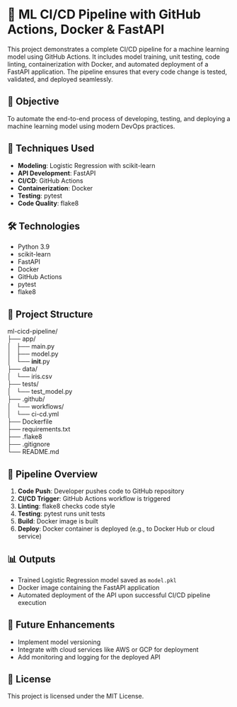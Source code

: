 # 🚀 ML CI/CD Pipeline with GitHub Actions, Docker & FastAPI

This project demonstrates a complete CI/CD pipeline for a machine learning model using GitHub Actions. It includes model training, unit testing, code linting, containerization with Docker, and automated deployment of a FastAPI application. The pipeline ensures that every code change is tested, validated, and deployed seamlessly.

## 🎯 Objective

To automate the end-to-end process of developing, testing, and deploying a machine learning model using modern DevOps practices.

## 🧠 Techniques Used

- **Modeling**: Logistic Regression with scikit-learn  
- **API Development**: FastAPI  
- **CI/CD**: GitHub Actions  
- **Containerization**: Docker  
- **Testing**: pytest  
- **Code Quality**: flake8  

## 🛠️ Technologies

- Python 3.9  
- scikit-learn  
- FastAPI  
- Docker  
- GitHub Actions  
- pytest  
- flake8  

## 📁 Project Structure

ml-cicd-pipeline/  
├── app/  
│   ├── main.py  
│   ├── model.py  
│   └── __init__.py  
├── data/  
│   └── iris.csv  
├── tests/  
│   └── test_model.py  
├── .github/  
│   └── workflows/  
│       └── ci-cd.yml  
├── Dockerfile  
├── requirements.txt  
├── .flake8  
├── .gitignore  
└── README.md  

## 🚀 Pipeline Overview

1. **Code Push**: Developer pushes code to GitHub repository  
2. **CI/CD Trigger**: GitHub Actions workflow is triggered  
3. **Linting**: flake8 checks code style  
4. **Testing**: pytest runs unit tests  
5. **Build**: Docker image is built  
6. **Deploy**: Docker container is deployed (e.g., to Docker Hub or cloud service)  

## 📊 Outputs

- Trained Logistic Regression model saved as `model.pkl`  
- Docker image containing the FastAPI application  
- Automated deployment of the API upon successful CI/CD pipeline execution  

## 📌 Future Enhancements

- Implement model versioning  
- Integrate with cloud services like AWS or GCP for deployment  
- Add monitoring and logging for the deployed API  

## 📄 License

This project is licensed under the MIT License.
